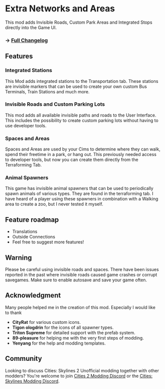 # Extra Networks and Areas
This mod adds Invisible Roads, Custom Park Areas and Integrated Stops directly into the Game UI.

### -> [Full Changelog](https://github.com/kosch104/ExtraNetworksAndAreas/blob/main/CHANGELOG.md)

## Features
### Integrated Stations
This Mod adds integrated stations to the Transportation tab. These stations are invisible markers that can be used to create your own custom Bus Terminals, Train Stations and much more.

### Invisible Roads and Custom Parking Lots
This mod adds all available invisible paths and roads to the User Interface. This includes the possibility to create custom parking lots without having to use developer tools.

### Spaces and Areas
Spaces and Areas are used by your Cims to determine where they can walk, spend their freetime in a park, or hang out. This previously needed access to developer tools, but now you can create them directly from the Terraforming Tab.

### Animal Spawners
This game has invisible animal spawners that can be used to periodically spawn animals of various types. They are found in the terraforming tab. I have heard of a player using these spawners in combination with a Walking area to create a zoo, but I never tested it myself.

## Feature roadmap
- Translations
- Outside Connections
- Feel free to suggest more features!

## Warning
Please be careful using invisible roads and spaces. There have been issues reported in the past where invisible roads caused game crashes or corrupt savegames. Make sure to enable autosave and save your game often.

## Acknowledgment
Many people helped me in the creation of this mod. Especially I would like to thank
* **CityRat** for various custom icons.
* **Tigon ologdrin** for the icons of all spawner types.
* **Triton Supreme** for detailed support with the prefab system.
* **89-pleasure** for helping me with the very first steps of modding.
* **Yenyang** for the help and modding templates.

## Community
Looking to discuss Cities: Skylines 2 Unofficial modding together with other modders? You're welcome to join [Cities 2 Modding Discord](https://discord.gg/vd7HXnpPJf) or the [Cities: Skylines Modding Discord](https://discord.gg/27CVdGFA47).

